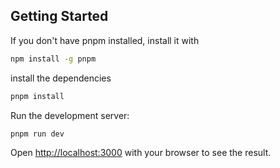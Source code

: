 
## Getting Started

If you don't have pnpm installed, install it with 
```bash
npm install -g pnpm
```

install the dependencies
```bash
pnpm install
```

Run the development server:
```bash
pnpm run dev
```

Open [http://localhost:3000](http://localhost:3000) with your browser to see the result.
